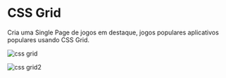 # CSS Grid
Cria uma Single Page de jogos em destaque, jogos populares aplicativos populares usando CSS Grid.

![css grid](https://user-images.githubusercontent.com/83920579/166468365-e7158bc8-31e7-4149-82e3-1a9284d1fecc.png)

![css grid2](https://user-images.githubusercontent.com/83920579/166468754-a77778e1-d2d8-4ae5-b900-37857ff2d399.png)
